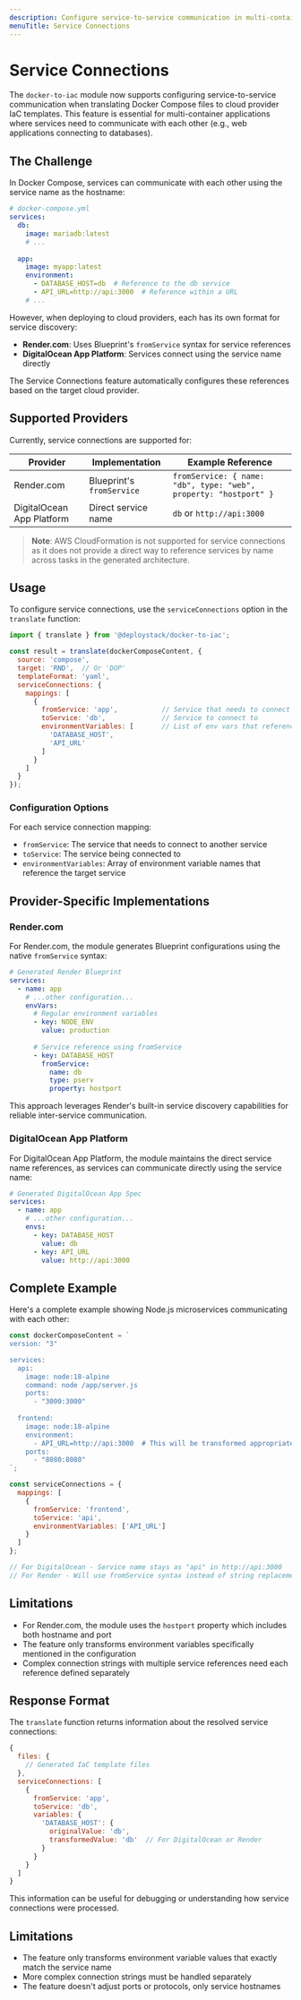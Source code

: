```yaml
---
description: Configure service-to-service communication in multi-container applications with docker-to-iac's service connections feature. Transform Docker Compose service references to cloud provider formats.
menuTitle: Service Connections
---
```


# Service Connections

The `docker-to-iac` module now supports configuring service-to-service communication when translating Docker Compose files to cloud provider IaC templates. This feature is essential for multi-container applications where services need to communicate with each other (e.g., web applications connecting to databases).

## The Challenge

In Docker Compose, services can communicate with each other using the service name as the hostname:

```yaml
# docker-compose.yml
services:
  db:
    image: mariadb:latest
    # ...
  
  app:
    image: myapp:latest
    environment:
      - DATABASE_HOST=db  # Reference to the db service
      - API_URL=http://api:3000  # Reference within a URL
    # ...
```

However, when deploying to cloud providers, each has its own format for service discovery:

- **Render.com**: Uses Blueprint's `fromService` syntax for service references
- **DigitalOcean App Platform**: Services connect using the service name directly

The Service Connections feature automatically configures these references based on the target cloud provider.

## Supported Providers

Currently, service connections are supported for:

| Provider | Implementation | Example Reference |
|----------|---------------|------------------|
| Render.com | Blueprint's `fromService` | `fromService: { name: "db", type: "web", property: "hostport" }` |
| DigitalOcean App Platform | Direct service name | `db` or `http://api:3000` |

> **Note**: AWS CloudFormation is not supported for service connections as it does not provide a direct way to reference services by name across tasks in the generated architecture.

## Usage

To configure service connections, use the `serviceConnections` option in the `translate` function:

```javascript
import { translate } from '@deploystack/docker-to-iac';

const result = translate(dockerComposeContent, {
  source: 'compose',
  target: 'RND',  // Or 'DOP'
  templateFormat: 'yaml',
  serviceConnections: {
    mappings: [
      {
        fromService: 'app',           // Service that needs to connect
        toService: 'db',              // Service to connect to
        environmentVariables: [       // List of env vars that reference the service
          'DATABASE_HOST', 
          'API_URL'
        ]
      }
    ]
  }
});
```

### Configuration Options

For each service connection mapping:

- `fromService`: The service that needs to connect to another service
- `toService`: The service being connected to
- `environmentVariables`: Array of environment variable names that reference the target service

## Provider-Specific Implementations

### Render.com

For Render.com, the module generates Blueprint configurations using the native `fromService` syntax:

```yaml
# Generated Render Blueprint
services:
  - name: app
    # ...other configuration...
    envVars:
      # Regular environment variables
      - key: NODE_ENV
        value: production
        
      # Service reference using fromService
      - key: DATABASE_HOST
        fromService:
          name: db
          type: pserv
          property: hostport
```

This approach leverages Render's built-in service discovery capabilities for reliable inter-service communication.

### DigitalOcean App Platform

For DigitalOcean App Platform, the module maintains the direct service name references, as services can communicate directly using the service name:

```yaml
# Generated DigitalOcean App Spec
services:
  - name: app
    # ...other configuration...
    envs:
      - key: DATABASE_HOST
        value: db
      - key: API_URL
        value: http://api:3000
```

## Complete Example

Here's a complete example showing Node.js microservices communicating with each other:

```javascript
const dockerComposeContent = `
version: "3"

services:
  api:
    image: node:18-alpine
    command: node /app/server.js
    ports:
      - "3000:3000"
  
  frontend:
    image: node:18-alpine
    environment:
      - API_URL=http://api:3000  # This will be transformed appropriately
    ports:
      - "8080:8080"
`;

const serviceConnections = {
  mappings: [
    {
      fromService: 'frontend',
      toService: 'api',
      environmentVariables: ['API_URL']
    }
  ]
};

// For DigitalOcean - Service name stays as "api" in http://api:3000
// For Render - Will use fromService syntax instead of string replacement
```

## Limitations

- For Render.com, the module uses the `hostport` property which includes both hostname and port
- The feature only transforms environment variables specifically mentioned in the configuration
- Complex connection strings with multiple service references need each reference defined separately

## Response Format

The `translate` function returns information about the resolved service connections:

```javascript
{
  files: {
    // Generated IaC template files
  },
  serviceConnections: [
    {
      fromService: 'app',
      toService: 'db',
      variables: {
        'DATABASE_HOST': {
          originalValue: 'db',
          transformedValue: 'db'  // For DigitalOcean or Render
        }
      }
    }
  ]
}
```

This information can be useful for debugging or understanding how service connections were processed.

## Limitations

- The feature only transforms environment variable values that exactly match the service name
- More complex connection strings must be handled separately
- The feature doesn't adjust ports or protocols, only service hostnames

